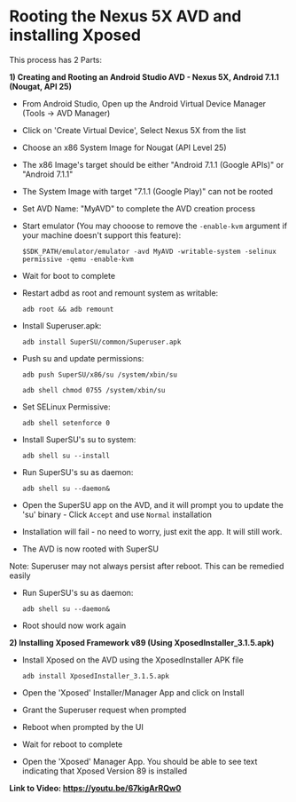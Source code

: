 
# Rooting the Nexus 5X AVD and installing Xposed

This process has 2 Parts:

**1) Creating and Rooting an Android Studio AVD - Nexus 5X, Android 7.1.1 (Nougat, API 25)**

* From Android Studio, Open up the Android Virtual Device Manager (Tools -> AVD Manager)
* Click on 'Create Virtual Device', Select Nexus 5X from the list
* Choose an x86 System Image for Nougat (API Level 25)
* The x86 Image's target should be either "Android 7.1.1 (Google APIs)" or "Android 7.1.1"
* The System Image with target "7.1.1 (Google Play)" can not be rooted
* Set AVD Name: "MyAVD" to complete the AVD creation process
* Start emulator (You may chooose to remove the `-enable-kvm` argument if your machine doesn't support this feature):
  
  `$SDK_PATH/emulator/emulator -avd MyAVD -writable-system -selinux permissive -qemu -enable-kvm`
* Wait for boot to complete
* Restart adbd as root and remount system as writable:
  
  `adb root && adb remount`
* Install Superuser.apk:
  
  `adb install SuperSU/common/Superuser.apk`
* Push su and update permissions:
  
  `adb push SuperSU/x86/su /system/xbin/su`
  
  `adb shell chmod 0755 /system/xbin/su`
* Set SELinux Permissive: 
  
  `adb shell setenforce 0`
* Install SuperSU's su to system: 
  
  `adb shell su --install`
* Run SuperSU's su as daemon: 
  
  `adb shell su --daemon&`
* Open the SuperSU app on the AVD, and it will prompt you to update the 'su' binary - Click `Accept` and use `Normal` installation
* Installation will fail - no need to worry, just exit the app. It will still work.
* The AVD is now rooted with SuperSU

Note: Superuser may not always persist after reboot. This can be remedied easily
* Run SuperSU's su as daemon: 
  
  `adb shell su --daemon&`
* Root should now work again


**2) Installing Xposed Framework v89 (Using XposedInstaller_3.1.5.apk)**

* Install Xposed on the AVD using the XposedInstaller APK file
  
  `adb install XposedInstaller_3.1.5.apk`
* Open the 'Xposed' Installer/Manager App and click on Install
* Grant the Superuser request when prompted
* Reboot when prompted by the UI
* Wait for reboot to complete
* Open the 'Xposed' Manager App. You should be able to see text indicating that Xposed Version 89 is installed



**Link to Video: https://youtu.be/67kigArRQw0**
